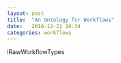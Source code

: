 ```yaml
---
layout: post
title:  "An Ontology for Workflows"
date:   2016-12-21 10:34
categories: workflows
---
```


lRawWorkflowTypes